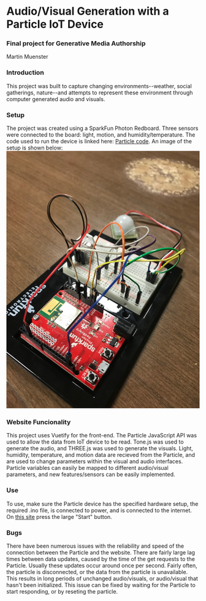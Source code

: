 # Audio/Visual Generation with a Particle IoT Device
### Final project for Generative Media Authorship
Martin Muenster

### Introduction
This project was built to capture changing environments--weather, social gatherings, nature--and attempts to represent these environment through computer generated audio and visuals. 

### Setup
The project was created using a SparkFun Photon Redboard. Three sensors were connected to the board: light, motion, and humidity/temperature. The code used to run the device is linked here:
[Particle code](https://github.com/martinmuenster/particle/blob/master/env.ino).
An image of the setup is shown below:
![alt text](https://github.com/martinmuenster/particle/blob/master/images/setup.JPG "particle setup")

### Website Funcionality
This project uses Vuetify for the front-end. The Particle JavaScript API was used to allow the data from IoT device to be read. Tone.js was used to generate the audio, and THREE.js was used to generate the visuals. Light, humidity, temperature, and motion data are recieved from the Particle, and are used to change parameters within the visual and audio interfaces. Particle variables can easily be mapped to different audio/visual parameters, and new features/sensors can be easily implemented.

### Use
To use, make sure the Particle device has the specified hardware setup, the required .ino file, is connected to power, and is connected to the internet. On [this site](https://martinmuenster.github.io/particle/particle-app/index.html) press the large "Start" button.

### Bugs
There have been numerous issues with the reliability and speed of the connection between the Particle and the website. There are fairly large lag times between data updates, caused by the time of the get requests to the Particle. Usually these updates occur around once per second. Fairly often, the particle is disconnected, or the data from the particle is unavailable. This results in long periods of unchanged audio/visuals, or audio/visual that hasn't been initialized. This issue can be fixed by waiting for the Particle to start responding, or by reseting the particle.
